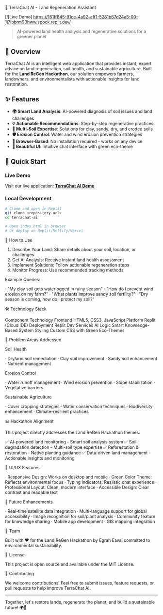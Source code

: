 🌱 TerraChat AI - Land Regeneration Assistant

[![Live Demo]
https://161ff845-91ce-4a92-aff1-5281b67d24a5-00-1j7ipbrm93hww.spock.replit.dev/

> AI-powered land health analysis and regenerative solutions for a greener planet

## 🎯 Overview

TerraChat AI is an intelligent web application that provides instant, expert advice on land regeneration, soil health, and sustainable agriculture. Built for the **Land ReGen Hackathon**, our solution empowers farmers, landowners, and environmentalists with actionable insights for land restoration.

## ✨ Features

- **🌍 Smart Land Analysis**: AI-powered diagnosis of soil issues and land challenges
- **💡 Actionable Recommendations**: Step-by-step regenerative practices
- **🌱 Multi-Soil Expertise**: Solutions for clay, sandy, dry, and eroded soils
- **🛡️ Erosion Control**: Water and wind erosion prevention strategies
- **📱 Browser-Based**: No installation required - works on any device
- **🎨 Beautiful UI**: Intuitive chat interface with green eco-theme

## 🚀 Quick Start

### Live Demo
Visit our live application: **[TerraChat AI Demo](https://161ff845-91ce-4a92-aff1-5281b67d24a5-00-1j7ipbrm93hww.spock.replit.dev/)**

### Local Development
```bash
# Clone and open in Replit
git clone <repository-url>
cd terrachat-ai

# Open index.html in browser
# Or deploy on Replit/Netlify/Vercel
```

💬 How to Use

1. Describe Your Land: Share details about your soil, location, or challenges
2. Get AI Analysis: Receive instant land health assessment
3. Implement Solutions: Follow actionable regeneration steps
4. Monitor Progress: Use recommended tracking methods

Example Queries:

· "My clay soil gets waterlogged in rainy season"
· "How do I prevent wind erosion on my farm?"
· "What plants improve sandy soil fertility?"
· "Dry season is coming, how do I protect my soil?"

🛠️ Technology Stack

Component Technology
Frontend HTML5, CSS3, JavaScript
Platform Replit (Cloud IDE)
Deployment Replit Dev Services
AI Logic Smart Knowledge-Based System
Styling Custom CSS with Green Eco-Themes

🌿 Problem Areas Addressed

Soil Health

· Dry/arid soil remediation
· Clay soil improvement
· Sandy soil enhancement
· Nutrient management

Erosion Control

· Water runoff management
· Wind erosion prevention
· Slope stabilization
· Vegetative barriers

Sustainable Agriculture

· Cover cropping strategies
· Water conservation techniques
· Biodiversity enhancement
· Climate-resilient practices

📊 Hackathon Alignment

This project directly addresses the Land ReGen Hackathon themes:

✅ AI-powered land monitoring - Smart soil analysis system
✅ Soil degradation detection - Multi-soil type expertise
✅ Reforestation & restoration - Native planting guidance
✅ Data-driven land management - Actionable insights and monitoring

🎨 UI/UX Features

· Responsive Design: Works on desktop and mobile
· Green Color Theme: Reflects environmental focus
· Typing Indicators: Realistic chat experience
· Professional Layout: Clean, modern interface
· Accessible Design: Clear contrast and readable text

🔮 Future Enhancements

· Real-time satellite data integration
· Multi-language support for global accessibility
· Image recognition for soil/plant analysis
· Community feature for knowledge sharing
· Mobile app development
· GIS mapping integration

👥 Team

Built with ❤️ for the Land ReGen Hackathon by Egrah Eavai committed to environmental sustainability.

📄 License

This project is open source and available under the MIT License.

🤝 Contributing

We welcome contributions! Feel free to submit issues, feature requests, or pull requests to help improve TerraChat AI.

---

Together, let's restore lands, regenerate the planet, and build a sustainable future! 🌍💚
